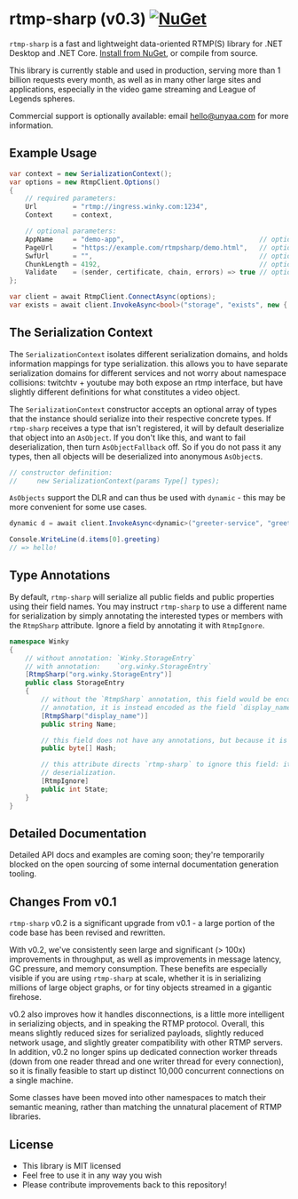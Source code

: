 # rtmp-sharp (v0.3) [![NuGet](https://img.shields.io/nuget/v/rtmpsharp.svg?style=flat-square)](https://www.nuget.org/packages/rtmpsharp)

`rtmp-sharp` is a fast and lightweight data-oriented RTMP(S) library for .NET Desktop and .NET Core. [Install from
NuGet](https://www.nuget.org/packages/rtmpsharp), or compile from source.

This library is currently stable and used in production, serving more than 1 billion requests every month, as well as in
many other large sites and applications, especially in the video game streaming and League of Legends spheres.

Commercial support is optionally available: email [hello@unyaa.com](mailto:hello@unyaa.com) for more information.

## Example Usage

```csharp
var context = new SerializationContext();
var options = new RtmpClient.Options()
{
    // required parameters:
    Url         = "rtmp://ingress.winky.com:1234",
    Context     = context,

    // optional parameters:
    AppName     = "demo-app",                                  // optional app name, passed to the remote server during connect.
    PageUrl     = "https://example.com/rtmpsharp/demo.html",   // optional page url, passed to the remote server during connect.
    SwfUrl      = "",                                          // optional swf url,  passed to the remote server during connect.
    ChunkLength = 4192,                                        // optional outgoing rtmp chunk length.
    Validate    = (sender, certificate, chain, errors) => true // optional certificate validation callback. used only in tls connections.
};

var client = await RtmpClient.ConnectAsync(options);
var exists = await client.InvokeAsync<bool>("storage", "exists", new { name = "music.pdf" });
```

## The Serialization Context

The `SerializationContext` isolates different serialization domains, and holds information mappings for type
serialization. this allows you to have separate serialization domains for different services  and not worry about
namespace collisions: twitchtv + youtube may both expose an rtmp interface, but have slightly different definitions for
what constitutes a video object.

The `SerializationContext` constructor accepts an optional array of types that the instance should serialize into their
respective concrete types. If `rtmp-sharp` receives a type that isn't registered, it will by default deserialize that
object into an `AsObject`. If you don't like this, and want to fail deserialization, then turn `AsObjectFallback` off.
So if you do not pass it any types, then all objects will be deserialized into anonymous `AsObject`s.

```csharp
// constructor definition:
//     new SerializationContext(params Type[] types);
```

`AsObjects` support the DLR and can thus be used with `dynamic` - this may be more convenient for some use cases.

```csharp
dynamic d = await client.InvokeAsync<dynamic>("greeter-service", "greet", "hello!");

Console.WriteLine(d.items[0].greeting)
// => hello!
```

## Type Annotations

By default, `rtmp-sharp` will serialize all public fields and public properties using their field names. You may
instruct `rtmp-sharp` to use a different name for serialization by simply annotating the interested types or members
with the `RtmpSharp` attribute. Ignore a field by annotating it with `RtmpIgnore`.

```csharp
namespace Winky
{
    // without annotation: `Winky.StorageEntry`
    // with annotation:    `org.winky.StorageEntry`
    [RtmpSharp("org.winky.StorageEntry")]
    public class StorageEntry
    {
        // without the `RtmpSharp` annotation, this field would be encoded as `Name` over the wire. with this
        // annotation, it is instead encoded as the field `display_name`.
        [RtmpSharp("display_name")]
        public string Name;

        // this field does not have any annotations, but because it is a public field, it will still be serialized.
        public byte[] Hash;

        // this attribute directs `rtmp-sharp` to ignore this field: it will not be considered during serialization and
        // deserialization.
        [RtmpIgnore]
        public int State;
    }
}
```

## Detailed Documentation

Detailed API docs and examples are coming soon; they're temporarily blocked on the open sourcing of some internal
documentation generation tooling.

## Changes From v0.1

`rtmp-sharp` v0.2 is a significant upgrade from v0.1 - a large portion of the code base has been revised and rewritten.

With v0.2, we've consistently seen large and significant (> 100x) improvements in throughput, as well as improvements in
message latency, GC pressure, and memory consumption. These benefits are especially visible if you are using
`rtmp-sharp` at scale, whether it is in serializing millions of large object graphs, or for tiny objects streamed in a
gigantic firehose.

v0.2 also improves how it handles disconnections, is a little more intelligent in serializing objects, and in speaking
the RTMP protocol. Overall, this means slightly reduced sizes for serialized payloads, slightly reduced network usage,
and slightly greater compatibility with other RTMP servers. In addition, v0.2 no longer spins up dedicated connection
worker threads (down from one reader thread and one writer thread for every connection), so it is finally feasible to
start up distinct 10,000 concurrent connections on a single machine.

Some classes have been moved into other namespaces to match their semantic meaning, rather than matching the unnatural
placement of RTMP libraries.

## License

- This library is MIT licensed
- Feel free to use it in any way you wish
- Please contribute improvements back to this repository!